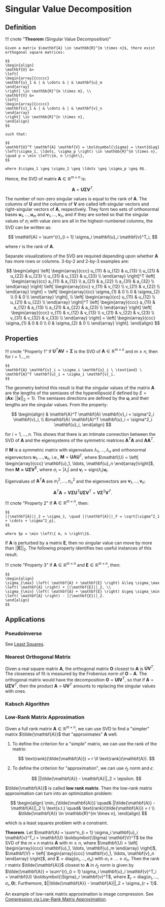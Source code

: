 # Singular Value Decomposition

## Definition

!!! cnote "**Theorem** (Singular Value Decomposition)"

    Given a matrix $\mathbf{A} \in \mathbb{R}^{m \times n}$, there exist orthogonal square matrices:

    $$
    \begin{align}
    \mathbf{U} &= 
    \left[ 
    \begin{array}{ccccc}
    \mathbf{u}_1 & | & \cdots & | & \mathbf{u}_m
    \end{array}
    \right] \in \mathbb{R}^{m \times m}, \\ 
    \mathbf{V} &= 
    \left[ 
    \begin{array}{ccccc}
    \mathbf{v}_1 & | & \cdots & | & \mathbf{v}_n
    \end{array}
    \right] \in \mathbb{R}^{n \times n},
    \end{align}
    $$

    such that:

    $$
    \mathbf{U}^T \mathbf{A} \mathbf{V} = \boldsymbol{\Sigma} = \text{diag} \left(\sigma_1, \ldots, \sigma_p \right) \in \mathbb{R}^{m \times n}, \quad p = \min \left\{m, n \right\},
    $$

    where $\sigma_1 \geq \sigma_2 \geq \ldots \geq \sigma_p \geq 0$.

Hence, the SVD of matrix $\mathbf{A} \in \mathbb{R}^{m \times n}$ is:

$$
\mathbf{A} = \mathbf{U} \boldsymbol{\Sigma} \mathbf{V}^T.
$$

The number of non-zero singular values is equal to the rank of $\mathbf{A}$. The columns of $\mathbf{U}$ and the columns of $\mathbf{V}$ are called left-singular vectors and right-singular vectors of $\mathbf{A}$, respectively. They form two sets of orthonormal bases $\mathbf{u}_1, \ldots, \mathbf{u}_m$ and $\mathbf{v}_1, \ldots, \mathbf{v}_n$, and if they are sorted so that the singular values of $\sigma_i$ with value zero are all in the highest-numbered columns, the SVD can be written as:

$$
\mathbf{A} = \sum^{r}_{i = 1} \sigma_i \mathbf{u}_i \mathbf{v}^T_i,
$$

where $r$ is the rank of $\mathbf{A}$.

Separate visualizations of the SVD are required depending upon whether $\mathbf{A}$ has more rows or columns. 3-by-2 and 2-by-3 examples are:

$$
\begin{align}
\left[
\begin{array}{ccc}
u_{11} & u_{12} & u_{13} \\
u_{21} & u_{22} & u_{23} \\
u_{31} & u_{32} & u_{33} \\
\end{array}
\right]^T
\left[
\begin{array}{cc}
a_{11} & a_{12} \\
a_{21} & a_{22} \\
a_{31} & a_{32} \\
\end{array}
\right]
\left[
\begin{array}{cc}
v_{11} & v_{12} \\
v_{21} & v_{22} \\
\end{array}
\right] = 
\left[
\begin{array}{cc}
\sigma_{1} & 0 \\
0 & \sigma_{2} \\
0 & 0 \\
\end{array}
\right], \\ 
\left[
\begin{array}{cc}
u_{11} & u_{12} \\
u_{21} & u_{22} \\
\end{array}
\right]^T
\left[
\begin{array}{ccc}
a_{11} & a_{12} & a_{13} \\
a_{21} & a_{22} & a_{23} \\
\end{array}
\right]
\left[
\begin{array}{ccc}
v_{11} & v_{12} & v_{13} \\
v_{21} & v_{22} & v_{23} \\
v_{31} & v_{32} & v_{33} \\
\end{array}
\right] = 
\left[
\begin{array}{ccc}
\sigma_{1} & 0 & 0 \\
0 & \sigma_{2} & 0 \\
\end{array}
\right].
\end{align}
$$

## Properties

!!! cnote "Property 1"
    If $\mathbf{U}^T \mathbf{A} \mathbf{V} = \boldsymbol{\Sigma}$ is the SVD of $\mathbf{A} \in \mathbb{R}^{m \times n}$ and $m \geq n$, then for $i = 1 \ldots, n$:

    $$
    \mathbf{A} \mathbf{v}_i = \sigma_i \mathbf{u}_i \ \text{and} \ \mathbf{A}^T \mathbf{u}_i = \sigma_i \mathbf{v}_i.
    $$

The geometry behind this result is that the singular values of the matrix $\mathbf{A}$ are the lengths of the semiaxes of the hyperellipsoid $E$ defined by $E = \left\{ \mathbf{A} \mathbf{x}: \ ||\mathbf{x}||_2 = 1 \right\}$. The semiaxes directions are defined by the $\mathbf{u}_i$ and their lengths are the singular values. From the property:

$$
\begin{align}
& \mathbf{A}^T \mathbf{A} \mathbf{v}_i = \sigma^2_i \mathbf{v}_i, \\ 
&\mathbf{A} \mathbf{A}^T \mathbf{u}_i = \sigma^2_i \mathbf{u}_i,
\end{align}
$$

for $i = 1, \ldots, n$. This shows that there is an intimate connection between the SVD of $\mathbf{A}$ and the eigensystems of the symmetric matrices $\mathbf{A}^T \mathbf{A}$ and $\mathbf{A} \mathbf{A}^T$.

If $\mathbf{M}$ is a symmetric matrix with eigenvalues $\lambda_1, \ldots, \lambda_n$ and orthonormal eigenvectors $\mathbf{u}_1, \ldots, \mathbf{u}_n$, i.e., $\mathbf{M} = \mathbf{U} \boldsymbol{\Lambda} \mathbf{U}^T$, where $\mathbf{U} = \left[ \begin{array}{ccc} \mathbf{u}_1, \ldots, \mathbf{u}_n \end{array}\right]$, then $\mathbf{M = \mathbf{U} \boldsymbol{\Sigma} \mathbf{V}^T}$, where $\sigma_i = |\lambda_i|$ and $\mathbf{v}_i = \text{sign}(\lambda_i) \mathbf{u}_i$.

Eigenvalues of $\mathbf{A}^T \mathbf{A}$ are $\sigma^2_1, \ldots, \sigma^2_n$ and the eigenvectors are $\mathbf{v}_1, \ldots, \mathbf{v}_n$:

$$
\mathbf{A}^T \mathbf{A} = \mathbf{V} \boldsymbol{\Sigma} \mathbf{U}^T \mathbf{U} \boldsymbol{\Sigma} \mathbf{V}^T = \mathbf{V} \boldsymbol{\Sigma}^2 \mathbf{V}^T.
$$

!!! cnote "Property 2"
    If $\mathbf{A} \in \mathbb{R}^{m \times n}$, then:

    $$
    ||\mathbf{A}||_2 = \sigma_1, \quad ||\mathbf{A}||_F = \sqrt{\sigma^2_1 + \cdots + \sigma^2_p},
    $$

    where $p = \min \left\{ m, n \right\}$.

If $\mathbf{A}$ is perturbed by a matrix $\mathbf{E}$, then no singular value can move by more than $||\mathbf{E}||_2$. The following property identifies two useful instances of this result.

!!! cnote "Property 3"
    If $\mathbf{A} \in \mathbb{R}^{m \times n}$ and $\mathbf{E} \in \mathbb{R}^{m \times n}$, then:

    $$
    \begin{align}
    \sigma_{\max} \left( \mathbf{A} + \mathbf{E} \right) &\leq \sigma_\max \left( \mathbf{A} \right) + ||\mathbf{E}||_2, \\
    \sigma_{\min} \left( \mathbf{A} + \mathbf{E} \right) &\geq \sigma_\min \left( \mathbf{A} \right) - ||\mathbf{E}||_2.
    \end{align}
    $$


## Applications

### Pseudoinverse

See [Least Squares](/optimization/nonlinear_programming/least_squares/).

### Nearest Orthogonal Matrix

Given a real square matrix $\mathbf{A}$, the orthogonal matrix $\mathbf{O}$ closest to $\mathbf{A}$ is $\mathbf{U} \mathbf{V}^T$. The closeness of fit is measured by the Frobenius norm of $\mathbf{O} - \mathbf{A}$. The orthogonal matrix would have the decomposition $\mathbf{O} = \mathbf{U} \mathbf{I} \mathbf{V}^T$, so that if $\mathbf{A} = \mathbf{U} \boldsymbol{\Sigma} \mathbf{V}^T$, then the product $\mathbf{A} = \mathbf{U} \mathbf{V}^T$ amounts to replacing the singular values with ones.

### Kabsch Algorithm

### Low-Rank Matrix Approximation

Given a full rank matrix $\mathbf{A} \in \mathbb{R}^{m \times n}$, we can use SVD to find a "simpler" matrix $\tilde{\mathbf{A}}$ that "approximates" $\mathbf{A}$ well. 

1. To define the criterion for a "simple" matrix, we can use the rank of the matrix:

    $$
    \text{rank}(\tilde{\mathbf{A}}) = r \ll \text{rank}(\mathbf{A}).
    $$

2. To define the criterion for "approximation", we can use $\mathcal{l}_2$ norm and $\epsilon$:

    $$
    ||\tilde{\mathbf{A}} - \mathbf{A}||_2 < \epsilon.
    $$

$\tilde{\mathbf{A}}$ is called **low rank matrix**. Then the low-rank matrix approximation can turn into an optimization problem:

$$
\begin{align}
\min_{\tilde{\mathbf{A}}} \quad& ||\tilde{\mathbf{A}} - \mathbf{A}||_2 \\
\text{s.t.} \quad& \text{rank}(\tilde{\mathbf{A}}) = r \\
&\tilde{\mathbf{A}} \in \mathbb{R}^{m \times n},
\end{align}
$$

which is a least squares problem with a constraint.

**Theorem**. Let $\mathbf{A} = \sum^n_{i = 1} \sigma_i \mathbf{u}_i \mathbf{v}^T_i = \mathbf{U} \boldsymbol{\Sigma} \mathbf{V}^T$ be the SVD of the $m \times n$ matrix $\mathbf{A}$ with $m \geq n$, where $\mathbf{U} = \left[ \begin{array}{ccc} \mathbf{u}_1, \ldots, \mathbf{u}_m \end{array} \right]$, $\mathbf{V} = \left[ \begin{array}{ccc} \mathbf{v}_1, \ldots, \mathbf{v}_n \end{array} \right]$, and $\boldsymbol{\Sigma} = \text{diag}(\sigma_1, \ldots, \sigma_n)$ with $\sigma_1 \geq \ldots \geq \sigma_n$. Then the rank $r$ matrix $\tilde{\mathbf{A}}$ closest to $\mathbf{A}$ in $\mathcal{l}_2$ norm is given by $\tilde{\mathbf{A}} = \sum^{r}_{i = 1} \sigma_i \mathbf{u}_i \mathbf{v}^T_i = \mathbf{U} \boldsymbol{\Sigma}_r \mathbf{v}^T$, where $\boldsymbol{\Sigma}_r = \text{diag}(\sigma_1, \ldots, \sigma_r, \mathbf{0})$. Furthemore, $||\tilde{\mathbf{A}} - \mathbf{A}||_2 = \sigma_{r + 1}$.

An example of low-rank matrix approximation is image compression. See [Compression via Low-Rank Matrix Approximation](/computer_vision/image_compression/compression_by_low_rank_matrix_approximation/).

